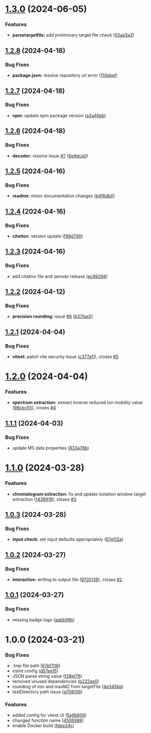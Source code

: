 # [1.3.0](https://github.com/vmalnathnambiar/exfilms/compare/v1.2.8...v1.3.0) (2024-06-05)


### Features

* **parsetargetfile:** add preliminary target file check ([93aa3a3](https://github.com/vmalnathnambiar/exfilms/commit/93aa3a306cf550e05363ab0d9313ff93291cbc65))

## [1.2.8](https://github.com/vmalnathnambiar/exfilms/compare/v1.2.7...v1.2.8) (2024-04-18)


### Bug Fixes

* **package.json:** resolve repository url error ([110ebef](https://github.com/vmalnathnambiar/exfilms/commit/110ebef8e7e643b3c3d241b221761dc8cbaf8c00))

## [1.2.7](https://github.com/vmalnathnambiar/exfilms/compare/v1.2.6...v1.2.7) (2024-04-18)


### Bug Fixes

* **npm:** update npm package version ([a3a46bb](https://github.com/vmalnathnambiar/exfilms/commit/a3a46bb46d7132f67ac88546e0c4913f7d0e95c1))

## [1.2.6](https://github.com/vmalnathnambiar/exfilms/compare/v1.2.5...v1.2.6) (2024-04-18)


### Bug Fixes

* **decoder:** resolve issue [#7](https://github.com/vmalnathnambiar/exfilms/issues/7) ([6e9dce0](https://github.com/vmalnathnambiar/exfilms/commit/6e9dce0b2ee41cbd978248976cbf5d3ec4001109))

## [1.2.5](https://github.com/vmalnathnambiar/exfilms/compare/v1.2.4...v1.2.5) (2024-04-16)


### Bug Fixes

* **readme:** minor documentation changes ([b4f6db0](https://github.com/vmalnathnambiar/exfilms/commit/b4f6db0058991e4f899fbd094c878ab53e6ec11c))

## [1.2.4](https://github.com/vmalnathnambiar/exfilms/compare/v1.2.3...v1.2.4) (2024-04-16)


### Bug Fixes

* **citation:** version update ([f99d790](https://github.com/vmalnathnambiar/exfilms/commit/f99d790ba9473952f3eb1fc18ed2e6569f80f4ed))

## [1.2.3](https://github.com/vmalnathnambiar/exfilms/compare/v1.2.2...v1.2.3) (2024-04-16)


### Bug Fixes

* add citation file and zenodo release ([ec99294](https://github.com/vmalnathnambiar/exfilms/commit/ec99294cdfaaf77e032fcca20d7977d202fc7f90))

## [1.2.2](https://github.com/vmalnathnambiar/exfilms/compare/v1.2.1...v1.2.2) (2024-04-12)


### Bug Fixes

* **precision rounding:** issue [#6](https://github.com/vmalnathnambiar/exfilms/issues/6) ([b37fae5](https://github.com/vmalnathnambiar/exfilms/commit/b37fae59e566e49a50b2f19c418eb3e0a2a559d7))

## [1.2.1](https://github.com/vmalnathnambiar/exfilms/compare/v1.2.0...v1.2.1) (2024-04-04)


### Bug Fixes

* **vitest:** patch vite security issue ([c377a11](https://github.com/vmalnathnambiar/exfilms/commit/c377a1130d86066cf5ad53112abf4849e1122fcd)), closes [#5](https://github.com/vmalnathnambiar/exfilms/issues/5)

# [1.2.0](https://github.com/vmalnathnambiar/exfilms/compare/v1.1.1...v1.2.0) (2024-04-04)


### Features

* **spectrum extraction:** extract inverse reduced ion mobility value ([98cbc55](https://github.com/vmalnathnambiar/exfilms/commit/98cbc551ff1f7f018da13bd80067a4edb196d7a2)), closes [#4](https://github.com/vmalnathnambiar/exfilms/issues/4)

## [1.1.1](https://github.com/vmalnathnambiar/exfilms/compare/v1.1.0...v1.1.1) (2024-04-03)


### Bug Fixes

* update MS data properties ([833a76b](https://github.com/vmalnathnambiar/exfilms/commit/833a76b3733f933132825dc937db3d482366a91c))

# [1.1.0](https://github.com/vmalnathnambiar/exfilms/compare/v1.0.3...v1.1.0) (2024-03-28)


### Features

* **chromatogram extraction:** fix and update isolation window target extraction ([1439919](https://github.com/vmalnathnambiar/exfilms/commit/14399197fdc7e82bb2bc3064480de9e402cd02b7)), closes [#3](https://github.com/vmalnathnambiar/exfilms/issues/3)

## [1.0.3](https://github.com/vmalnathnambiar/exfilms/compare/v1.0.2...v1.0.3) (2024-03-28)


### Bug Fixes

* **input check:** set input defaults appropriately ([67e112a](https://github.com/vmalnathnambiar/exfilms/commit/67e112a3801d4e4d6b190907f96d4b274b265fb8))

## [1.0.2](https://github.com/vmalnathnambiar/exfilms/compare/v1.0.1...v1.0.2) (2024-03-27)


### Bug Fixes

* **interactive:** writing to output file ([9735138](https://github.com/vmalnathnambiar/exfilms/commit/97351388bb67c2e0bd2a290fb6ae10760648fae1)), closes [#2](https://github.com/vmalnathnambiar/exfilms/issues/2)

## [1.0.1](https://github.com/vmalnathnambiar/exfilms/compare/v1.0.0...v1.0.1) (2024-03-27)


### Bug Fixes

* missing badge logo ([aabb99b](https://github.com/vmalnathnambiar/exfilms/commit/aabb99b948b01a4de9e68a9c04d87c69c50743ba))

# 1.0.0 (2024-03-21)


### Bug Fixes

* .tmp file path ([67ef706](https://github.com/vmalnathnambiar/exfilms/commit/67ef7068f036195c41638eaad3f864fffeb5e1b3))
* eslint config ([d57ee15](https://github.com/vmalnathnambiar/exfilms/commit/d57ee15bf9ea13bc714756d37208366fb20e8b70))
* JSON parse string value ([f28ef76](https://github.com/vmalnathnambiar/exfilms/commit/f28ef76ca8d5a7aa2a344df7399972378d2f69b1))
* removed unused dependencies ([b222ae0](https://github.com/vmalnathnambiar/exfilms/commit/b222ae096c99e87eee9b311ff18d147ee51962f9))
* rounding of min and maxMZ from targetFile ([4e345bb](https://github.com/vmalnathnambiar/exfilms/commit/4e345bb4a0631b60d8db13723218c77bcc16b37b))
* testDirectory path issue ([a708106](https://github.com/vmalnathnambiar/exfilms/commit/a708106efda3734178d6de880e4fcf9ab26051a5))


### Features

* added config for vitest UI ([5e9b656](https://github.com/vmalnathnambiar/exfilms/commit/5e9b656241242711ec03dd8a8c0efc769916fd5b))
* changed function name ([4506988](https://github.com/vmalnathnambiar/exfilms/commit/45069884267e2437ea9bdace43483681ee586301))
* enable Docker build ([fdee34c](https://github.com/vmalnathnambiar/exfilms/commit/fdee34c7c0664182548063b5c27f4c6986d075a7))
